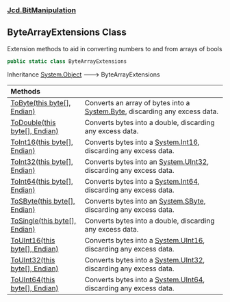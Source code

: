 ### [Jcd.BitManipulation](Jcd.BitManipulation.md 'Jcd.BitManipulation')

## ByteArrayExtensions Class

Extension methods to aid in converting numbers to and from arrays of bools

```csharp
public static class ByteArrayExtensions
```

Inheritance [System.Object](https://docs.microsoft.com/en-us/dotnet/api/System.Object 'System.Object') &#129106; ByteArrayExtensions

| Methods | |
| :--- | :--- |
| [ToByte(this byte[], Endian)](Jcd.BitManipulation.ByteArrayExtensions.ToByte(thisbyte[],Jcd.BitManipulation.Endian).md 'Jcd.BitManipulation.ByteArrayExtensions.ToByte(this byte[], Jcd.BitManipulation.Endian)') | Converts an array of bytes into a [System.Byte](https://docs.microsoft.com/en-us/dotnet/api/System.Byte 'System.Byte'), discarding any excess data. |
| [ToDouble(this byte[], Endian)](Jcd.BitManipulation.ByteArrayExtensions.ToDouble(thisbyte[],Jcd.BitManipulation.Endian).md 'Jcd.BitManipulation.ByteArrayExtensions.ToDouble(this byte[], Jcd.BitManipulation.Endian)') | Converts bytes into a double, discarding any excess data. |
| [ToInt16(this byte[], Endian)](Jcd.BitManipulation.ByteArrayExtensions.ToInt16(thisbyte[],Jcd.BitManipulation.Endian).md 'Jcd.BitManipulation.ByteArrayExtensions.ToInt16(this byte[], Jcd.BitManipulation.Endian)') | Converts bytes into a [System.Int16](https://docs.microsoft.com/en-us/dotnet/api/System.Int16 'System.Int16'), discarding any excess data. |
| [ToInt32(this byte[], Endian)](Jcd.BitManipulation.ByteArrayExtensions.ToInt32(thisbyte[],Jcd.BitManipulation.Endian).md 'Jcd.BitManipulation.ByteArrayExtensions.ToInt32(this byte[], Jcd.BitManipulation.Endian)') | Converts bytes into an [System.UInt32](https://docs.microsoft.com/en-us/dotnet/api/System.UInt32 'System.UInt32'), discarding any excess data. |
| [ToInt64(this byte[], Endian)](Jcd.BitManipulation.ByteArrayExtensions.ToInt64(thisbyte[],Jcd.BitManipulation.Endian).md 'Jcd.BitManipulation.ByteArrayExtensions.ToInt64(this byte[], Jcd.BitManipulation.Endian)') | Converts bytes into a [System.Int64](https://docs.microsoft.com/en-us/dotnet/api/System.Int64 'System.Int64'), discarding any excess data. |
| [ToSByte(this byte[], Endian)](Jcd.BitManipulation.ByteArrayExtensions.ToSByte(thisbyte[],Jcd.BitManipulation.Endian).md 'Jcd.BitManipulation.ByteArrayExtensions.ToSByte(this byte[], Jcd.BitManipulation.Endian)') | Converts bytes into an [System.SByte](https://docs.microsoft.com/en-us/dotnet/api/System.SByte 'System.SByte'), discarding any excess data. |
| [ToSingle(this byte[], Endian)](Jcd.BitManipulation.ByteArrayExtensions.ToSingle(thisbyte[],Jcd.BitManipulation.Endian).md 'Jcd.BitManipulation.ByteArrayExtensions.ToSingle(this byte[], Jcd.BitManipulation.Endian)') | Converts bytes into a double, discarding any excess data. |
| [ToUInt16(this byte[], Endian)](Jcd.BitManipulation.ByteArrayExtensions.ToUInt16(thisbyte[],Jcd.BitManipulation.Endian).md 'Jcd.BitManipulation.ByteArrayExtensions.ToUInt16(this byte[], Jcd.BitManipulation.Endian)') | Converts bytes into a [System.UInt16](https://docs.microsoft.com/en-us/dotnet/api/System.UInt16 'System.UInt16'), discarding any excess data. |
| [ToUInt32(this byte[], Endian)](Jcd.BitManipulation.ByteArrayExtensions.ToUInt32(thisbyte[],Jcd.BitManipulation.Endian).md 'Jcd.BitManipulation.ByteArrayExtensions.ToUInt32(this byte[], Jcd.BitManipulation.Endian)') | Converts bytes into a [System.UInt32](https://docs.microsoft.com/en-us/dotnet/api/System.UInt32 'System.UInt32'), discarding any excess data. |
| [ToUInt64(this byte[], Endian)](Jcd.BitManipulation.ByteArrayExtensions.ToUInt64(thisbyte[],Jcd.BitManipulation.Endian).md 'Jcd.BitManipulation.ByteArrayExtensions.ToUInt64(this byte[], Jcd.BitManipulation.Endian)') | Converts bytes into a [System.UInt64](https://docs.microsoft.com/en-us/dotnet/api/System.UInt64 'System.UInt64'), discarding any excess data. |
